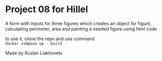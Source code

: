 # Project 08 for Hillel 
A form with inputs for three figures which creates an object for figure, 
calculating perimeter, area and painting a needed figure using html code

to use it, clone the repo and use command <br>
`docker compose up --build`

Made by Ruslan Liakhovets
